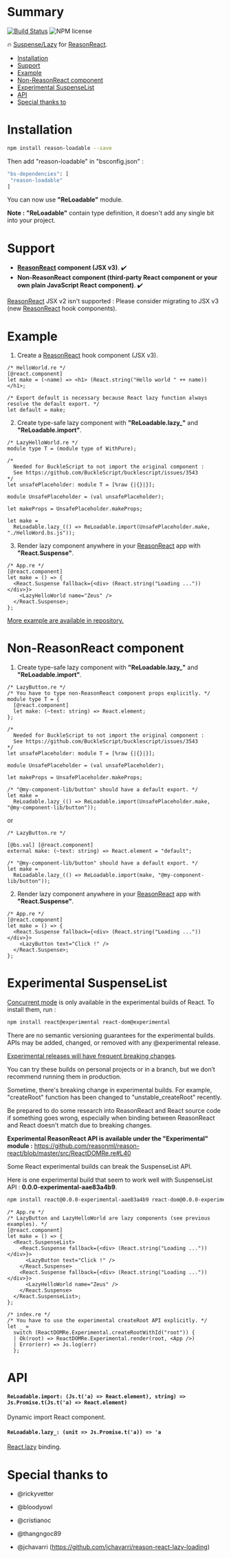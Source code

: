 # Summary

[![Build Status](https://travis-ci.org/kMeillet/reason-loadable.svg?branch=master)](https://travis-ci.org/kMeillet/reason-loadable)
![NPM license](https://img.shields.io/npm/l/reason-loadable.svg?style=flat)

🔥 [Suspense/Lazy](https://reactjs.org/docs/code-splitting.html) for [ReasonReact](https://github.com/reasonml/reason-react).

* [Installation](#installation)
* [Support](#support)
* [Example](#example)
* [Non-ReasonReact component](#non-reasonreact-component)
* [Experimental SuspenseList](#experimental-suspenselist)
* [API](#api)
* [Special thanks to](#special-thanks-to)

# Installation

```sh
npm install reason-loadable --save
```

Then add "reason-loadable" in "bsconfig.json" :

```sh
"bs-dependencies": [
 "reason-loadable"
]
```

You can now use **"ReLoadable"** module.

**Note :** **"ReLoadable"** contain type definition, it doesn't add any single bit into your project.

# Support

* **[ReasonReact](https://github.com/reasonml/reason-react) component (JSX v3)**. ✔️
* **Non-ReasonReact component (third-party React component or your own plain JavaScript React component)**. ✔️

[ReasonReact](https://github.com/reasonml/reason-react) JSX v2 isn't supported : Please consider migrating to JSX v3 (new [ReasonReact](https://github.com/reasonml/reason-react) hook components).

# Example

1) Create a [ReasonReact](https://github.com/reasonml/reason-react) hook component (JSX v3).

```reason
/* HelloWorld.re */
[@react.component]
let make = (~name) => <h1> (React.string("Hello world " ++ name)) </h1>;

/* Export default is necessary because React lazy function always resolve the default export. */
let default = make;
```

2) Create type-safe lazy component with **"ReLoadable.lazy_"** and **"ReLoadable.import"**.

```reason
/* LazyHelloWorld.re */
module type T = (module type of WithPure);

/*
  Needed for BuckleScript to not import the original component :
  See https://github.com/BuckleScript/bucklescript/issues/3543
*/
let unsafePlaceholder: module T = [%raw {|{}|}];

module UnsafePlaceholder = (val unsafePlaceholder);

let makeProps = UnsafePlaceholder.makeProps;

let make =
  ReLoadable.lazy_(() => ReLoadable.import(UnsafePlaceholder.make, "./HelloWord.bs.js"));
```

3) Render lazy component anywhere in your [ReasonReact](https://github.com/reasonml/reason-react) app with **"React.Suspense"**.

```reason
/* App.re */
[@react.component]
let make = () => {
  <React.Suspense fallback={<div> (React.string("Loading ...")) </div>}>
    <LazyHelloWorld name="Zeus" />
  </React.Suspense>;
};
```

[More example are available in repository.](https://github.com/kMeillet/reason-loadable/tree/master/examples)

# Non-ReasonReact component

1) Create type-safe lazy component with **"ReLoadable.lazy_"** and **"ReLoadable.import"**.

```reason
/* LazyButton.re */
/* You have to type non-ReasonReact component props explicitly. */
module type T = {
  [@react.component]
  let make: (~text: string) => React.element;
};

/*
  Needed for BuckleScript to not import the original component :
  See https://github.com/BuckleScript/bucklescript/issues/3543
*/
let unsafePlaceholder: module T = [%raw {|{}|}];

module UnsafePlaceholder = (val unsafePlaceholder);

let makeProps = UnsafePlaceholder.makeProps;

/* "@my-component-lib/button" should have a default export. */
let make =
  ReLoadable.lazy_(() => ReLoadable.import(UnsafePlaceholder.make, "@my-component-lib/button"));
```

or

```reason
/* LazyButton.re */

[@bs.val] [@react.component]
external make: (~text: string) => React.element = "default";

/* "@my-component-lib/button" should have a default export. */
let make =
  ReLoadable.lazy_(() => ReLoadable.import(make, "@my-component-lib/button"));
```

2) Render lazy component anywhere in your [ReasonReact](https://github.com/reasonml/reason-react) app with **"React.Suspense"**.

```reason
/* App.re */
[@react.component]
let make = () => {
  <React.Suspense fallback={<div> (React.string("Loading ...")) </div>}>
    <LazyButton text="Click !" />
  </React.Suspense>;
};
```

# Experimental SuspenseList

[Concurrent mode](https://reactjs.org/docs/concurrent-mode-intro.html) is only available in the experimental builds of React. To install them, run :

```sh
npm install react@experimental react-dom@experimental
```

There are no semantic versioning guarantees for the experimental builds. APIs may be added, changed, or removed with any @experimental release.

[Experimental releases will have frequent breaking changes](https://reactjs.org/docs/concurrent-mode-adoption.html).

You can try these builds on personal projects or in a branch, but we don’t recommend running them in production.

Sometime, there's breaking change in experimental builds. For example, "createRoot" function has been changed to "unstable_createRoot" recently. 

Be prepared to do some research into ReasonReact and React source code if something goes wrong, especially when binding between ReasonReact and React doesn't match due to breaking changes.

**Experimental ReasonReact API is available under the "Experimental" module :** https://github.com/reasonml/reason-react/blob/master/src/ReactDOMRe.re#L40

Some React experimental builds can break the SuspenseList API.

Here is one experimental build that seem to work well with SuspenseList API : **0.0.0-experimental-aae83a4b9**.

```sh
npm install react@0.0.0-experimental-aae83a4b9 react-dom@0.0.0-experimental-aae83a4b9
```

```reason
/* App.re */
/* LazyButton and LazyHelloWorld are lazy components (see previous examples). */
[@react.component]
let make = () => {
  <React.SuspenseList>
    <React.Suspense fallback={<div> (React.string("Loading ...")) </div>}>
      <LazyButton text="Click !" />
    </React.Suspense>
    <React.Suspense fallback={<div> (React.string("Loading ...")) </div>}>
      <LazyHelloWorld name="Zeus" />
    </React.Suspense>
  </React.SuspenseList>;
};
```

```reason
/* index.re */
/* You have to use the experimental createRoot API explicitly. */
let _ =
  switch (ReactDOMRe.Experimental.createRootWithId("root")) {
  | Ok(root) => ReactDOMRe.Experimental.render(root, <App />)
  | Error(err) => Js.log(err)
  };
```

# API

#### `ReLoadable.import: (Js.t('a) => React.element), string) => Js.Promise.t(Js.t('a) => React.element)`

Dynamic import React component.

#### `ReLoadable.lazy_: (unit => Js.Promise.t('a)) => 'a`

[React.lazy](https://reactjs.org/docs/code-splitting.html) binding.

# Special thanks to

- @rickyvetter

- @bloodyowl

- @cristianoc

- @thangngoc89

- @jchavarri (https://github.com/jchavarri/reason-react-lazy-loading)
